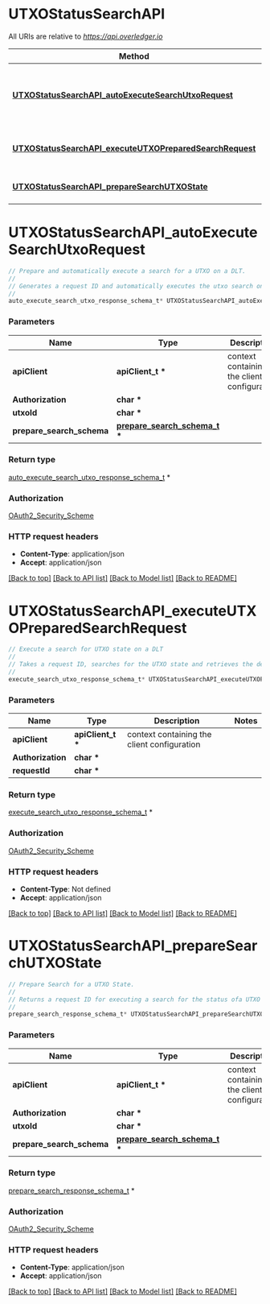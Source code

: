 # UTXOStatusSearchAPI

All URIs are relative to *https://api.overledger.io*

Method | HTTP request | Description
------------- | ------------- | -------------
[**UTXOStatusSearchAPI_autoExecuteSearchUtxoRequest**](UTXOStatusSearchAPI.md#UTXOStatusSearchAPI_autoExecuteSearchUtxoRequest) | **POST** /v2/autoexecution/search/utxo/{utxoId} | Prepare and automatically execute a search for a UTXO on a DLT.
[**UTXOStatusSearchAPI_executeUTXOPreparedSearchRequest**](UTXOStatusSearchAPI.md#UTXOStatusSearchAPI_executeUTXOPreparedSearchRequest) | **POST** /v2/execution/search/utxo | Execute a search for UTXO state on a DLT
[**UTXOStatusSearchAPI_prepareSearchUTXOState**](UTXOStatusSearchAPI.md#UTXOStatusSearchAPI_prepareSearchUTXOState) | **POST** /v2/preparation/search/utxo/{utxoId} | Prepare Search for a UTXO State.


# **UTXOStatusSearchAPI_autoExecuteSearchUtxoRequest**
```c
// Prepare and automatically execute a search for a UTXO on a DLT.
//
// Generates a request ID and automatically executes the utxo search on the requested DLT.
//
auto_execute_search_utxo_response_schema_t* UTXOStatusSearchAPI_autoExecuteSearchUtxoRequest(apiClient_t *apiClient, char * Authorization, char * utxoId, prepare_search_schema_t * prepare_search_schema);
```

### Parameters
Name | Type | Description  | Notes
------------- | ------------- | ------------- | -------------
**apiClient** | **apiClient_t \*** | context containing the client configuration |
**Authorization** | **char \*** |  | 
**utxoId** | **char \*** |  | 
**prepare_search_schema** | **[prepare_search_schema_t](prepare_search_schema.md) \*** |  | 

### Return type

[auto_execute_search_utxo_response_schema_t](auto_execute_search_utxo_response_schema.md) *


### Authorization

[OAuth2_Security_Scheme](../README.md#OAuth2_Security_Scheme)

### HTTP request headers

 - **Content-Type**: application/json
 - **Accept**: application/json

[[Back to top]](#) [[Back to API list]](../README.md#documentation-for-api-endpoints) [[Back to Model list]](../README.md#documentation-for-models) [[Back to README]](../README.md)

# **UTXOStatusSearchAPI_executeUTXOPreparedSearchRequest**
```c
// Execute a search for UTXO state on a DLT
//
// Takes a request ID, searches for the UTXO state and retrieves the details on the requested DLT. This API is only applicable for Bitcoin.
//
execute_search_utxo_response_schema_t* UTXOStatusSearchAPI_executeUTXOPreparedSearchRequest(apiClient_t *apiClient, char * Authorization, char * requestId);
```

### Parameters
Name | Type | Description  | Notes
------------- | ------------- | ------------- | -------------
**apiClient** | **apiClient_t \*** | context containing the client configuration |
**Authorization** | **char \*** |  | 
**requestId** | **char \*** |  | 

### Return type

[execute_search_utxo_response_schema_t](execute_search_utxo_response_schema.md) *


### Authorization

[OAuth2_Security_Scheme](../README.md#OAuth2_Security_Scheme)

### HTTP request headers

 - **Content-Type**: Not defined
 - **Accept**: application/json

[[Back to top]](#) [[Back to API list]](../README.md#documentation-for-api-endpoints) [[Back to Model list]](../README.md#documentation-for-models) [[Back to README]](../README.md)

# **UTXOStatusSearchAPI_prepareSearchUTXOState**
```c
// Prepare Search for a UTXO State.
//
// Returns a request ID for executing a search for the status ofa UTXO on UTXO based DLT’s
//
prepare_search_response_schema_t* UTXOStatusSearchAPI_prepareSearchUTXOState(apiClient_t *apiClient, char * Authorization, char * utxoId, prepare_search_schema_t * prepare_search_schema);
```

### Parameters
Name | Type | Description  | Notes
------------- | ------------- | ------------- | -------------
**apiClient** | **apiClient_t \*** | context containing the client configuration |
**Authorization** | **char \*** |  | 
**utxoId** | **char \*** |  | 
**prepare_search_schema** | **[prepare_search_schema_t](prepare_search_schema.md) \*** |  | 

### Return type

[prepare_search_response_schema_t](prepare_search_response_schema.md) *


### Authorization

[OAuth2_Security_Scheme](../README.md#OAuth2_Security_Scheme)

### HTTP request headers

 - **Content-Type**: application/json
 - **Accept**: application/json

[[Back to top]](#) [[Back to API list]](../README.md#documentation-for-api-endpoints) [[Back to Model list]](../README.md#documentation-for-models) [[Back to README]](../README.md)

